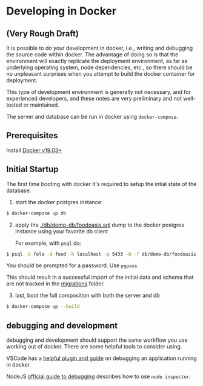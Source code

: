 # Developing in Docker

## (Very Rough Draft)

It is possible to do your development in docker, i.e., writing and debugging
the source code within docker. The advantage of doing so is that the
environment will exactly replicate the deployment environment, as far as
underlying operating system, node dependencies, etc., so there should be
no unpleasant surprises when you attempt to build the docker container for deployment.

This type of development environment is generally not necessary, and for
experienced developers, and these notes are very preliminary and not well-tested or maintained.

The server and database can be run in docker using `docker-compose`.

## Prerequisites

Install [Docker v19.03+](https://docs.docker.com/get-docker/)

## Initial Startup

The first time booting with docker it's required to setup the intial state of
the database.

1. start the docker postgres instance:

```bash
$ docker-compose up db
```

2. apply the [./db/demo-db/foodoasis.sql](./db/demo-db/foodoasis.sql) dump to
   the docker postgres instance using your favorite db client

   For example, with `psql` do:

```bash
$ psql -U fola -d food -h localhost -p 5433 -W -f db/demo-db/foodoasis.sql
```

You should be prompted for a password. Use `pgpass`.

This should result in a successful import of the initial data and schema that
are not tracked in the [migrations](./migrations) folder.

3. last, boot the full composition with both the server and db

```bash
$ docker-compose up --build
```

## debugging and development

debugging and development should support the same workflow you use working out
of docker. There are some helpful tools to consider using.

VSCode has a [helpful plugin and
guide](https://code.visualstudio.com/docs/containers/debug-common) on
debugging an application running in docker.

NodeJS [official guide to
debugging](https://nodejs.org/en/docs/guides/debugging-getting-started/#command-line-options)
describes how to use `node inspector`.
